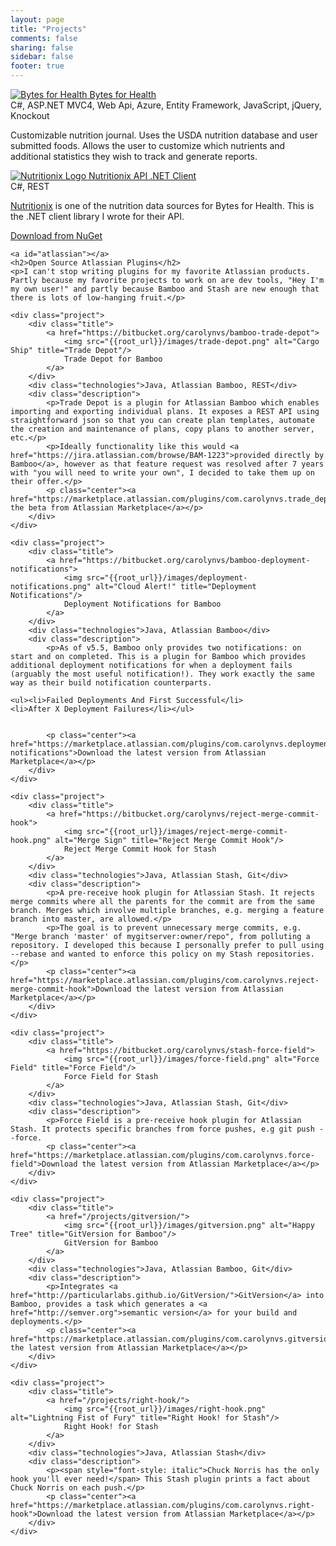 ```yaml
---
layout: page
title: "Projects"
comments: false
sharing: false
sidebar: false
footer: true
---
```


<div class="projects">
    <div class="project">
        <div class="title">
            <a href="http://bytesforhealth.com">
                <img src="{{root_url}}/images/bytesforhealth.png" alt="Bytes for Health" title="Bytes for Health"/>
                Bytes for Health
            </a>
        </div>
        <div class="technologies">C#, ASP.NET MVC4, Web Api, Azure, Entity Framework, JavaScript, jQuery,
            Knockout</div>
        <p class="description">Customizable nutrition journal. Uses the USDA nutrition database and user submitted
            foods. Allows the user to customize which nutrients and additional statistics they
            wish to track and generate reports.</p>
    </div>
    <div class="project">
        <div class="title">
            <a href="https://github.com/carolynvs/nutritionix">
                <img src="{{root_url}}/images/nutritionix.png" alt="Nutritionix Logo" title="Nutritionix API .NET Client"/>
                Nutritionix API .NET Client
            </a>
        </div>
        <div class="technologies">C#, REST</div>
        <p class="description"><a href="http://nutritionix.com">Nutritionix</a> is one of the nutrition data sources for Bytes for Health. This is the .NET client library I wrote for their API.</p>
        <p class="center"><a href="http://www.nuget.org/packages/nutritionix">Download from NuGet</a></p>
    </div>
  		
    <a id="atlassian"></a>
    <h2>Open Source Atlassian Plugins</h2>
    <p>I can't stop writing plugins for my favorite Atlassian products. Partly because my favorite projects to work on are dev tools, "Hey I'm my own user!" and partly because Bamboo and Stash are new enough that there is lots of low-hanging fruit.</p>
    
    <div class="project">
        <div class="title">
            <a href="https://bitbucket.org/carolynvs/bamboo-trade-depot">
                <img src="{{root_url}}/images/trade-depot.png" alt="Cargo Ship" title="Trade Depot"/>
                Trade Depot for Bamboo
            </a>
        </div>
        <div class="technologies">Java, Atlassian Bamboo, REST</div>
        <div class="description">
        	<p>Trade Depot is a plugin for Atlassian Bamboo which enables importing and exporting individual plans. It exposes a REST API using straightforward json so that you can create plan templates, automate the creation and maintenance of plans, copy plans to another server, etc.</p>
        	<p>Ideally functionality like this would <a href="https://jira.atlassian.com/browse/BAM-1223">provided directly by Bamboo</a>, however as that feature request was resolved after 7 years with "you will need to write your own", I decided to take them up on their offer.</p>     	
        	<p class="center"><a href="https://marketplace.atlassian.com/plugins/com.carolynvs.trade_depot">Download the beta from Atlassian Marketplace</a></p>
        </div>
    </div>
    
    <div class="project">
        <div class="title">
            <a href="https://bitbucket.org/carolynvs/bamboo-deployment-notifications">
                <img src="{{root_url}}/images/deployment-notifications.png" alt="Cloud Alert!" title="Deployment Notifications"/>
                Deployment Notifications for Bamboo
            </a>
        </div>
        <div class="technologies">Java, Atlassian Bamboo</div>
        <div class="description">
        	<p>As of v5.5, Bamboo only provides two notifications: on start and on completed. This is a plugin for Bamboo which provides additional deployment notifications for when a deployment fails (arguably the most useful notification!). They work exactly the same way as their build notification counterparts.

    <ul><li>Failed Deployments And First Successful</li>
    <li>After X Deployment Failures</li></ul>

	
        	<p class="center"><a href="https://marketplace.atlassian.com/plugins/com.carolynvs.deployment-notifications">Download the latest version from Atlassian Marketplace</a></p>
        </div>
    </div>
    
    <div class="project">
        <div class="title">
            <a href="https://bitbucket.org/carolynvs/reject-merge-commit-hook">
                <img src="{{root_url}}/images/reject-merge-commit-hook.png" alt="Merge Sign" title="Reject Merge Commit Hook"/>
                Reject Merge Commit Hook for Stash
            </a>
        </div>
        <div class="technologies">Java, Atlassian Stash, Git</div>
        <div class="description">
            <p>A pre-receive hook plugin for Atlassian Stash. It rejects merge commits where all the parents for the commit are from the same branch. Merges which involve multiple branches, e.g. merging a feature branch into master, are allowed.</p>
            <p>The goal is to prevent unnecessary merge commits, e.g. "Merge branch 'master' of mygitserver:owner/repo", from polluting a repository. I developed this because I personally prefer to pull using --rebase and wanted to enforce this policy on my Stash repositories.</p>
            <p class="center"><a href="https://marketplace.atlassian.com/plugins/com.carolynvs.reject-merge-commit-hook">Download the latest version from Atlassian Marketplace</a></p>
        </div>
    </div>
    
    <div class="project">
        <div class="title">
            <a href="https://bitbucket.org/carolynvs/stash-force-field">
                <img src="{{root_url}}/images/force-field.png" alt="Force Field" title="Force Field"/>
                Force Field for Stash
            </a>
        </div>
        <div class="technologies">Java, Atlassian Stash, Git</div>
        <div class="description">
        	<p>Force Field is a pre-receive hook plugin for Atlassian Stash. It protects specific branches from force pushes, e.g git push --force.     	
        	<p class="center"><a href="https://marketplace.atlassian.com/plugins/com.carolynvs.force-field">Download the latest version from Atlassian Marketplace</a></p>
        </div>
    </div>

    <div class="project">
        <div class="title">
            <a href="/projects/gitversion/">
                <img src="{{root_url}}/images/gitversion.png" alt="Happy Tree" title="GitVersion for Bamboo"/>
                GitVersion for Bamboo
            </a>
        </div>
        <div class="technologies">Java, Atlassian Bamboo, Git</div>
        <div class="description">
            <p>Integrates <a href="http://particularlabs.github.io/GitVersion/">GitVersion</a> into Bamboo, provides a task which generates a <a href="http://semver.org">semantic version</a> for your build and deployments.</p>
            <p class="center"><a href="https://marketplace.atlassian.com/plugins/com.carolynvs.gitversion">Download the latest version from Atlassian Marketplace</a></p>
        </div>
    </div>

    <div class="project">
        <div class="title">
            <a href="/projects/right-hook/">
                <img src="{{root_url}}/images/right-hook.png" alt="Lightning Fist of Fury" title="Right Hook! for Stash"/>
                Right Hook! for Stash
            </a>
        </div>
        <div class="technologies">Java, Atlassian Stash</div>
        <div class="description">
            <p><span style="font-style: italic">Chuck Norris has the only hook you'll ever need!</span> This Stash plugin prints a fact about Chuck Norris on each push.</p>
            <p class="center"><a href="https://marketplace.atlassian.com/plugins/com.carolynvs.right-hook">Download the latest version from Atlassian Marketplace</a></p>
        </div>
    </div>
</div>
